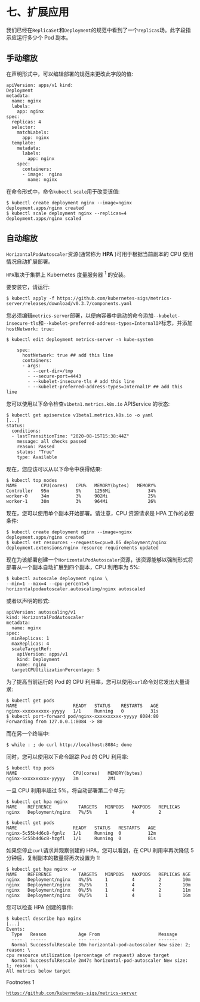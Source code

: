# 七、扩展应用

我们已经在`ReplicaSet`和`Deployment`的规范中看到了一个`replicas`场。此字段指示应运行多少个 Pod 副本。

## 手动缩放

在声明形式中，可以编辑部署的规范来更改此字段的值:

```
apiVersion: apps/v1 kind:
Deployment
metadata:
  name: nginx
  labels:
    app: nginx
spec:
  replicas: 4
  selector:
    matchLabels:
      app: nginx
  template:
    metadata:
      labels:
        app: nginx
    spec:
      containers:
      - image:  nginx
        name: nginx

```

在命令形式中，命令`kubectl` `scale`用于改变该值:

```
$ kubectl create deployment nginx --image=nginx
deployment.apps/nginx created
$ kubectl scale deployment nginx --replicas=4
deployment.apps/nginx scaled

```

## 自动缩放

`HorizontalPodAutoscaler`资源(通常称为 **HPA** )可用于根据当前副本的 CPU 使用情况自动扩展部署。

`HPA`取决于集群上 Kubernetes 度量服务器 <sup>1</sup> 的安装。

要安装它，请运行:

```
$ kubectl apply -f https://github.com/kubernetes-sigs/metrics-server/releases/download/v0.3.7/components.yaml

```

您必须编辑`metrics-server`部署，以便向容器中启动的命令添加`--kubelet-insecure-tls`和`--kubelet-preferred-address-types=InternalIP`标志，并添加`hostNetwork: true:`

```
$ kubectl edit deployment metrics-server -n kube-system

    spec:
      hostNetwork: true ## add this line
      containers:
      - args:
        - --cert-dir=/tmp
        - --secure-port=4443
        - --kubelet-insecure-tls # add this line
        - --kubelet-preferred-address-types=InternalIP ## add this line

```

您可以使用以下命令检查`v1beta1.metrics.k8s.io` APIService 的状态:

```
$ kubectl get apiservice v1beta1.metrics.k8s.io -o yaml
[...]
status:
  conditions:
  - lastTransitionTime: "2020-08-15T15:38:44Z"
    message: all checks passed
    reason: Passed
    status: "True"
    type: Available

```

现在，您应该可以从以下命令中获得结果:

```
$ kubectl top nodes
NAME         CPU(cores)   CPU%   MEMORY(bytes)   MEMORY%
Controller   95m          9%     1256Mi              34%
worker-0     34m          3%     902Mi               25%
worker-1     30m          3%     964Mi               26%

```

现在，您可以使用单个副本开始部署。请注意，CPU 资源请求是 HPA 工作的必要条件:

```
$ kubectl create deployment nginx --image=nginx
deployment.apps/nginx created
$ kubectl set resources --requests=cpu=0.05 deployment/nginx
deployment.extensions/nginx resource requirements updated

```

现在为该部署创建一个`HorizontalPodAutoscaler`资源，该资源能够以强制形式将部署从一个副本自动扩展到四个副本，CPU 利用率为 5%:

```
$ kubectl autoscale deployment nginx \
--min=1 --max=4 --cpu-percent=5
horizontalpodautoscaler.autoscaling/nginx autoscaled

```

或者以声明的形式:

```
apiVersion: autoscaling/v1
kind: HorizontalPodAutoscaler
metadata:
  name: nginx
spec:
  minReplicas: 1
  maxReplicas: 4
  scaleTargetRef:
    apiVersion: apps/v1
    kind: Deployment
    name: nginx
  targetCPUUtilizationPercentage: 5

```

为了提高当前运行的 Pod 的 CPU 利用率，您可以使用`curl`命令对它发出大量请求:

```
$ kubectl get pods
NAME                     READY   STATUS    RESTARTS   AGE
nginx-xxxxxxxxxx-yyyyy   1/1     Running   0          31s
$ kubectl port-forward pod/nginx-xxxxxxxxxx-yyyyy 8084:80
Forwarding from 127.0.0.1:8084 -> 80

```

而在另一个终端中:

```
$ while : ; do curl http://localhost:8084; done

```

同时，您可以使用以下命令跟踪 Pod 的 CPU 利用率:

```
$ kubectl top pods
NAME                     CPU(cores)   MEMORY(bytes)
nginx-xxxxxxxxxx-yyyyy   3m           2Mi

```

一旦 CPU 利用率超过 5%，将自动部署第二个单元:

```
$ kubectl get hpa nginx
NAME    REFERENCE          TARGETS   MINPODS   MAXPODS   REPLICAS
nginx   Deployment/nginx   7%/5%     1         4         2

$ kubectl get pods
NAME                     READY   STATUS   RESTARTS   AGE
nginx-5c55b4d6c8-fgnlz   1/1     Running  0          12m
nginx-5c55b4d6c8-hzgfl   1/1     Running  0          81s

```

如果您停止`curl`请求并观察创建的 HPA，您可以看到，在 CPU 利用率再次降低 5 分钟后，复制副本的数量将再次设置为 1:

```
$ kubectl get hpa nginx -w
NAME    REFERENCE          TARGETS   MINPODS   MAXPODS   REPLICAS AGE
nginx   Deployment/nginx   4%/5%     1         4         2        10m
nginx   Deployment/nginx   3%/5%     1         4         2        10m
nginx   Deployment/nginx   0%/5%     1         4         2        11m
nginx   Deployment/nginx   0%/5%     1         4         1        16m

```

您可以检查 HPA 创建的事件:

```
$ kubectl describe hpa nginx
[...]
Events:
  Type   Reason            Age From                      Message
  ----   ------            --- ----                      -------
  Normal SuccessfulRescale 10m horizontal-pod-autoscaler New size: 2; reason: \
cpu resource utilization (percentage of request) above target
  Normal SuccessfulRescale 2m47s horizontal-pod-autoscaler New size: 1; reason: \
All metrics below target

```

<aside aria-label="Footnotes" class="FootnoteSection" epub:type="footnotes">Footnotes 1

[`https://github.com/kubernetes-sigs/metrics-server`](https://github.com/kubernetes-sigs/metrics-server)

 </aside>